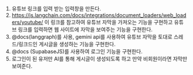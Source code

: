 <!-- prd.md -->

1. 유튜브 링크를 입력 받는 입력창을 만든다.
2. https://js.langchain.com/docs/integrations/document_loaders/web_loaders/youtube/ 이 링크를 참고하여 유튜브 자막을 가져오는 기능을 구현하고 유튜브 링크를 입력하면 웹 사이트에 자막을 보여주는 기능을 구현한다.
3. @docs(langgraph)를 사용, gemini api를 사용하여 유튜브 자막을 토대로 스레드/링크드인 게시글을 생성하는 기능을 구현한다.
4. @docs (SupabaseJS)를 사용하여 로그인 기능을 구현한다.
5. 로그인이 된 유저만 AI를 통해 게시글이 생성되도록 하고 만약 비회원이라면 자막만 보여준다.
